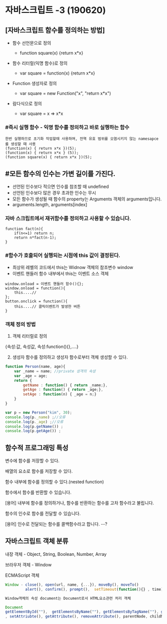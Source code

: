 # 자바스크립트 -3 (190620)



## [자바스크립트 함수를 정의하는 방법]

- 함수 선언문으로 정의

  - function square(x) {return x*x}

- 함수 리터럴(익명 함수)로 정의

  - var square = function(x) {return x*x}

- Function 생성자로 정의

  - var square = new Function("x", "return x*x")

- 람다식으로 정의

  - var square = x => x*x

  

### #즉시 실행 함수 - 익명 함수를 정의하고 바로 실행하는 함수

```
한번 실행하므로 초기화 작업할때 사용하며, 전역 유효 범위를 오염시키지 않는 namesapce를 생성할 때 사용
(function(x) { return x*x })(5);
(function(x) { return x*x } (5));
(function square(x) { return x*x })(5);
```

## #모든 함수의 인수는 가변 길이를 가진다.

- 선언된 인수보다 적으면 인수를 참조할 때 undefined
- 선언된 인수보다 많은 경우 초과한 인수는 무시
- 모든 함수가 생성될 때 함수의 property는 Arguments 객체의 arguments입니다. 
- arguments.length, arguments[index]



### 자바 스크립트에서 재귀함수를 정의하고 사용할 수 있습니다.

```
function fact(n){
	if(n<=1) return n;
	return n*fact(n-1);
}
```



### #함수가 호출되어 실행되는 시점에 this 값이 결정된다. 

- 최상위 레벨의 코드에서 this는 Widnow 객체의 참조변수 window
- 이벤트 핸들러 함수 내부에서 this는 이벤트 소스 객체

```
window.onload = 이벤트 핸들러 함수(){};
window.onload = function(){
	this....//	
};
button.onclick = function(){
	this....// 클릭이벤트가 발생한 버튼
}
```



### 객체 정의 방법

1. 객체 리터럴로 정의

{속성:값, 속성값, 속성:function(){},....}

2. 생성자 함수를 정의하고 생성자 함수로부터 객체 생성할 수 있다.

```javascript
function Person(name, age){
	var _name = name; //private 성격의 속성
	var _age = age;
	return {
		getName : function() { return _name;},
		getAge : function() { return _age;},
		setAge : function(n) { _age = n;}
	}
}

var p = new Person("kim", 30);
console.log(p._name) ;//오류
console.log(p._age) ;//오류
console.log(p.getName()) ; 
console.log(p.getAge()) ; 


```



## 함수적 프로그래밍 특성

변수에 함수를 저장할 수 있다.

배열의 요소로 함수를 저장할 수 있다.

함수 내부에 함수를 정의할 수 있다.(nested function)

함수에서 함수를 반환할 수 있습니다.

[용어] 내부에 함수를 정의하거나, 함수를 반환하는 함수를 고차 함수라고 불립니다.

함수의 인수로 함수를 전달할 수 있습니다.

[용어] 인수로 전달되는 함수를 콜백함수라고 합니다. --?



## 자바스크립트 객체 분류

내장 객체 - Object, String, Boolean, Number, Array

브라우저 객체 - Window

ECMAScript 객체

```javascript
Window - close(), open(url, name, {...}), moveBy(), moveTo()
         alert(), confirm(), prompt(),  setTimeout(function(){}	, time), clearTimeout(id), setInterval(function(){}, time), clearInterval(id)

Window객체의 속성 document는 Document로서 HTML요소관련 처리 객체

Document
getElementById(""),  getElementsByName(""), getElementsByTagName(""), getElementsByClassName(), querySelector("css의 selector형식"),querySelectorAll("css의 selector형식"),createElement(), createComment(), createDocumentFragement(), createAttribute(), createTextNode()
, setAttriubte(), getAttribute(), removeAttribute(), parentNode, childNode, body, appendChild()
```
